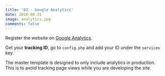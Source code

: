 ```yaml
---
title: '03 - Google Analytics'
date: 2018-08-31
image: analytics.jpg
comments: false
---
```

Register the website on [Google Analytics](https://analytics.google.com/analytics/web).

Get your **tracking ID**, go to `config.php` and add your ID under the `services` key.

The master template is designed to only include analytics in production. This is to avoid tracking page views while you are developing the site.
